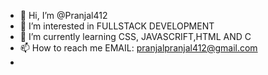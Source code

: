 - 👋 Hi, I’m @Pranjal412
- 👀 I’m interested in FULLSTACK DEVELOPMENT
- 🌱 I’m currently learning CSS, JAVASCRIFT,HTML AND C
- 📫 How to reach me EMAIL: pranjalpranjal412@gmail.com
- 

<!---
Pranjal412/Pranjal412 is a ✨ special ✨ repository because its `README.md` (this file) appears on your GitHub profile.
You can click the Preview link to take a look at your changes.
--->
